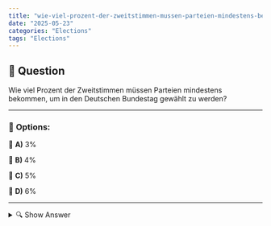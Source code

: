 ```yaml
---
title: "wie-viel-prozent-der-zweitstimmen-mussen-parteien-mindestens-bekommen-um-in-den-deutschen-bundestag-"
date: "2025-05-23"
categories: "Elections"
tags: "Elections"
---
```


## 📌 **Question**

Wie viel Prozent der Zweitstimmen müssen Parteien mindestens bekommen, um in den Deutschen Bundestag gewählt zu werden?



---

### 📝 **Options:**

🔘 **A)** 3%

🔘 **B)** 4%

🔘 **C)** 5%

🔘 **D)** 6%

---

<details>
  <summary>🔍 Show Answer</summary>

  <p>
💡  <b>Correct Answer:</b>  c
  </p>
  <p>
    📖<b>Explanation:</b>
    In Deutschland gibt es eine sogenannte "Fünf-Prozent-Hürde" bei Bundestagswahlen. Diese Regelung soll verhindern, dass zu viele kleine Parteien ins Parlament einziehen, was die Regierungsbildung erschweren könnte. Eine Partei muss mindestens fünf Prozent der Zweitstimmen erhalten, um in den Bundestag einzuziehen. Diese Hürde soll stabile Mehrheiten und Kohäsion im politischen System garantieren. Bei Bundestagswahlen wird zwischen Erststimmen (Direktmandate) und Zweitstimmen (Parteien) unterschieden. Daher ist es wichtig, dass Parteien die Fünf-Prozent-Schwelle überschreiten. Antwort c: 5% ist somit korrekt.
  </p>
</details>
